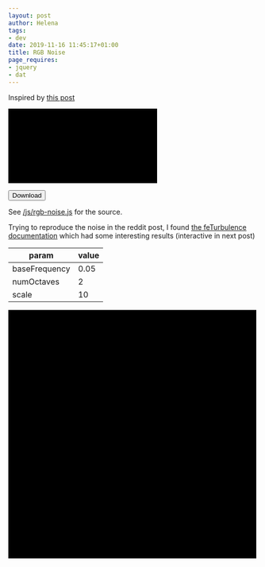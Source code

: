 ```yaml
---
layout: post
author: Helena
tags:
- dev
date: 2019-11-16 11:45:17+01:00
title: RGB Noise
page_requires:
- jquery
- dat
---
```


Inspired by [this post](https://www.reddit.com/r/generative/comments/e8iax2/rgb_burn_holes/)

<style type="text/css">
.multiply { background: white;  }
.multiply path { mix-blend-mode: multiply;  }
.multiply circle { mix-blend-mode: multiply;  }

.screen { background: black;  }
.screen path { mix-blend-mode: screen;  }
.screen circle { mix-blend-mode: screen;  }
</style>

<svg class="screen" id="plot" xmlns="http://www.w3.org/2000/svg" xmlns:xlink="http://www.w3.org/1999/xlink"/>

<button id="download">Download</button>
<script src="/js/download-svg.js"></script>
<script type="text/javascript">
bindDownloadButton("download", "plot");
</script>


<script src="/js/perlin.js"></script>
<script src="/js/rgb-noise.js"></script>
See [/js/rgb-noise.js](/js/rgb-noise.js) for the source.


Trying to reproduce the noise in the reddit post, I found [the feTurbulence documentation](https://developer.mozilla.org/en-US/docs/Web/SVG/Element/feTurbulence) which had some interesting results (interactive in next post)


param         | value
---           | ---
baseFrequency | 0.05
numOctaves    | 2
scale         | 10

<svg class="screen" width="500" height="500" viewBox="0 0 540 540"
     xmlns="http://www.w3.org/2000/svg">
  <filter id="displacementFilter">
    <feTurbulence type="turbulence" baseFrequency="0.05"
        numOctaves="2" result="turbulence"/>
    <feDisplacementMap in2="turbulence" in="SourceGraphic"
        scale="10" xChannelSelector="R" yChannelSelector="G"/>
  </filter>

  <circle cx="230" cy="250" r="200"
      style="fill:#0000ff;filter: url(#displacementFilter)"/>

  <circle cx="250" cy="230" r="200"
      style="fill:#ff0000;filter:url(#displacementFilter)"/>

  <circle cx="250" cy="250" r="200"
      style="fill:#00ff00;filter: url(#displacementFilter)"/>
</svg>
